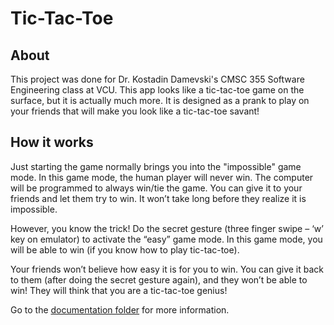 # Tic-Tac-Toe

## About

This project was done for Dr. Kostadin Damevski's CMSC 355 Software Engineering class at VCU. This app looks like a tic-tac-toe game on the surface, but it is actually much more. It is designed as a prank to play on your friends that will make you look like a tic-tac-toe savant!

## How it works

Just starting the game normally brings you into the "impossible" game mode. In this game mode, the human player will never win. The computer will be programmed to always win/tie the game. You can give it to your friends and let them try to win. It won’t take long before they realize it is impossible.

However, you know the trick! Do the secret gesture (three finger swipe – ‘w’ key on emulator) to activate the “easy” game mode. In this game mode, you will be able to win (if you know how to play tic-tac-toe).

Your friends won’t believe how easy it is for you to win. You can give it back to them (after doing the secret gesture again), and they won’t be able to win! They will think that you are a tic-tac-toe genius!

Go to the [documentation folder](documentation) for more information.
